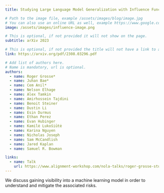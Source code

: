 ```yaml
---
title: Studying Large Language Model Generalization with Influence Functions

# Path to the image file, example /assets/images/blog/image.jpg
# You can also use an online URL as well, example https://www.google.com/image.jpg
image: /assets/images/influence-image.png

# This is optional, if not provided it will not show on the page.
subtitle: arXiv 2023

# This is optional, if not provided the title will not have a link to anywhere
link: https://arxiv.org/pdf/2308.03296.pdf

# Add list of authors here.
# Name is mandatory, url is optional.
authors:
  - name: Roger Grosse*
  - name: Juhan Bae*
  - name: Cem Anil*
  - name: Nelson Elhage
  - name: Alex Tamkin
  - name: Amirhossein Tajdini
  - name: Benoit Steiner
  - name: Dustin Li
  - name: Esin Durmus
  - name: Ethan Perez
  - name: Evan Hubinger
  - name: Kamilė Lukošiūtė
  - name: Karina Nguyen
  - name: Nicholas Joseph
  - name: Sam McCandlish
  - name: Jared Kaplan
  - name: Samuel R. Bowman

links:
  - name: Talk
    url: https://www.alignment-workshop.com/nola-talks/roger-grosse-studying-llm-generalization-through-influence-functions
---
```


<!--Abstract-->

We discuss gaining visibility into a machine learning model in order to understand and mitigate the associated risks.
